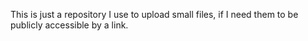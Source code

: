 This is just a repository I use to upload small files, if I need them to be publicly accessible by a link.

